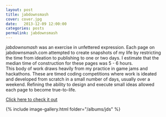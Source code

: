 ```yaml
---
layout: post
title: jabdownsmash
cover: cover.jpg
date:   2013-12-09 12:00:00
categories: posts
permalink: jabdownsmash
---
```


_jabdownsmash_ was an exercise in unfettered expression.  Each page on jabdownsmash.com attempted to create snapshots of my life by restricting the time from ideation to publishing to one or two days. I estimate that the median time of construction for these pages was 5 - 6 hours.  
This body of work draws heavily from my practice in game jams and hackathons. These are timed coding competitions where work is ideated and developed from scratch in a small number of days, usually over a weekend. Refining the ability to design and execute small ideas allowed each page to become true-to-life.

[Click here to check it out](https://jabdownsmash.com)

{% include image-gallery.html folder="/albums/jds" %}